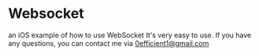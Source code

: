 # Websocket
an iOS example of how to use WebSocket
It's very easy to use. If you have any questions, you can contact me via 0efficient1@gmail.com
